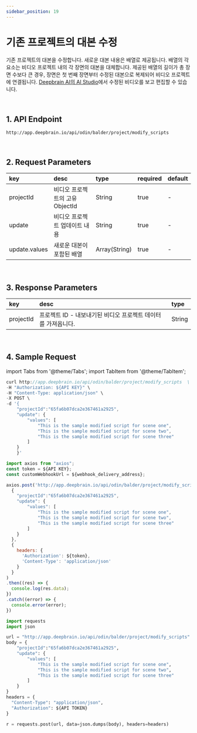 ```yaml
---
sidebar_position: 19
---
```


# 기존 프로젝트의 대본 수정

기존 프로젝트의 대본을 수정합니다. 새로운 대본 내용은 배열로 제공됩니다. 배열의 각 요소는 비디오 프로젝트 내의 각 장면의 대본을 대체합니다. 제공된 배열의 길이가 총 장면 수보다 큰 경우, 장면은 첫 번째 장면부터 수정된 대본으로 복제되어 비디오 프로젝트에 연결됩니다. [Deepbrain AI의 AI Studio](https://app.deepbrain.io)에서 수정된 비디오를 보고 편집할 수 있습니다.

<br/>

## 1. API Endpoint

```http
http://app.deepbrain.io/api/odin/balder/project/modify_scripts
```

<br/>

## 2. Request Parameters

|key|desc|type|required|default|
|:---|:---|:---|:---|:---|
|projectId|비디오 프로젝트의 고유 ObjectId|String|true|-|
|update|비디오 프로젝트 업데이트 내용|String|true|-|
|update.values|새로운 대본이 포함된 배열|Array(String)|true|-|

<br/>

## 3. Response Parameters

|key|desc|type|
|:---|:---|:---|
|projectId|프로젝트 ID - 내보내기된 비디오 프로젝트 데이터를 가져옵니다.|String|

<br/>


## 4. Sample Request

import Tabs from '@theme/Tabs';
import TabItem from '@theme/TabItem';

<Tabs>
<TabItem value="curl" label="cURL">

```js
curl http://app.deepbrain.io/api/odin/balder/project/modify_scripts  \
-H "Authorization: ${API KEY}" \
-H "Content-Type: application/json" \
-X POST \
-d '{
    "projectId":"65fa6b07dca2e367461a2925",
    "update": { 
        "values": [
            "This is the sample modified script for scene one",
            "This is the sample modified script for scene two",
            "This is the sample modified script for scene three"
        ]
    }
    }'
```

</TabItem>
<TabItem value="js" label="Node.js">

```js
import axios from "axios";
const token = ${API KEY};
const customWebhookUrl = ${webhook_delivery_address};

axios.post('http://app.deepbrain.io/api/odin/balder/project/modify_scripts', 
  {
    "projectId":"65fa6b07dca2e367461a2925",
    "update": { 
        "values": [
            "This is the sample modified script for scene one",
            "This is the sample modified script for scene two",
            "This is the sample modified script for scene three"
        ]
    }
  }, 
  {
    headers: {
      'Authorization': ${token},
      'Content-Type': 'application/json'
    }
  }
)
.then((res) => {
  console.log(res.data);
})
.catch((error) => {
  console.error(error);
})
```

</TabItem>
<TabItem value="py" label="Python">

```py
import requests
import json

url = "http://app.deepbrain.io/api/odin/balder/project/modify_scripts"
body = {
    "projectId":"65fa6b07dca2e367461a2925",
    "update": { 
        "values": [
            "This is the sample modified script for scene one",
            "This is the sample modified script for scene two",
            "This is the sample modified script for scene three"
        ]
    }
}
headers = {
  "Content-Type": "application/json",
  "Authorization": ${API TOKEN}
}

r = requests.post(url, data=json.dumps(body), headers=headers)
```

</TabItem>
</Tabs>